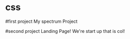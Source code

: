 # css
#first project
 My spectrum Project

#second project
Landing Page!
We're start up that is col!